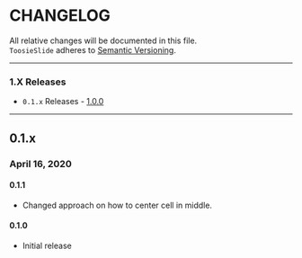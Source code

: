 # CHANGELOG

All relative changes will be documented in this file. \
`ToosieSlide` adheres to [Semantic Versioning](https://semver.org).

***

### 1.X Releases
- `0.1.x` Releases - [1.0.0](#010)

***
## 0.1.x
### April 16, 2020

#### 0.1.1
* Changed approach on how to center cell in middle.

#### 0.1.0
* Initial release

